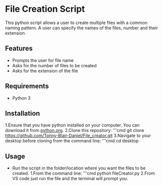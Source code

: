 # File Creation Script
This python script allows a user to create multiple files with a common naming pattern.
A user can specify the names of the files, number and their extension.
## Features
- Prompts the user for file name
- Asks for the number of files to be created
- Asks for the extension of the file
## Requirements
- Python 3
## Installation
1.Ensure that you have python installed on your computer. You can download it from [python.org](https://www.python.org/downloads/).
2.Clone this repository:
  '''cmd
  git clone https://github.com/Tonny-Blair-Daniel/File_creator.git
3.Navigate to your desktop before cloning from the command line:
   '''cmd
   cd desktop
## Usage
- Run the script in the folder/location where you want the files to be created.
1.From the command line:
  '''cmd
  python fileCreator.py
2.From VS code just run the file and the terminal will prompt you.

